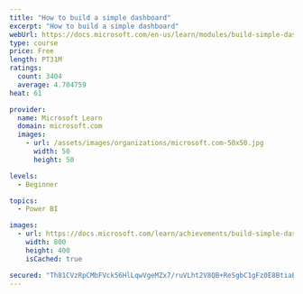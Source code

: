 ```yaml
---
title: "How to build a simple dashboard"
excerpt: "How to build a simple dashboard"
webUrl: https://docs.microsoft.com/en-us/learn/modules/build-simple-dashboard/
type: course
price: Free
length: PT31M
ratings:
  count: 3404
  average: 4.704759
heat: 61

provider:
  name: Microsoft Learn
  domain: microsoft.com
  images:
    - url: /assets/images/organizations/microsoft.com-50x50.jpg
      width: 50
      height: 50

levels:
  - Beginner

topics:
  - Power BI

images:
  - url: https://docs.microsoft.com/learn/achievements/build-simple-dashboard-social.png
    width: 800
    height: 400
    isCached: true

secured: "Th81CVzRpCMbFVck56HlLqwVgeMZx7/ruVLht2V8QB+ReSgbC1gFz0E8BtiaBB7shsiSzoZ2nb9an9Ph9asThbL9+P3GNPU2z+oJzqq59hatCPtlWOrKPgvPYdQMN5lTvS/4ua9kdreruVNpkQQeMDhsjfD1Evo6KYvFJlDsvX9hDi8kDKrKMJxLd3ycBOTFvFVjkSQumf11suxEvp+SO9NnF9wpmMwvhjoEbplx7etLgnGjGOi/NoXCQokz0Jxunb9shzxXjXdqxkKd/HGeW+5unioXeg50r4G+g7yluZEo8kr1aYiIxiEWPgLV567Z/FptaC2rFYFcboFHNrfuwiSPSmSWej7G5+XNlp6yTjHDTwEe7gJU3rwzRGdccGiEMZwXo1FovpcqosUzuUbl3BZ3US3VhbMFCk+eDRL9AQI=;BSTsaFzxiwJzY4WI/puS7g=="
---
```


